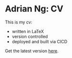 # Adrian Ng: CV

This is my cv:
- written in LaTeX
- version controlled
- deployed and built via CICD

Get the latest version [here](https://github.com/Adrian-Ng/cv/releases/latest/cv.pdf). 











